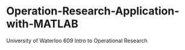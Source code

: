# Operation-Research-Application-with-MATLAB
University of Waterloo 609 Intro to Operational Research

